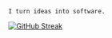     I turn ideas into software.
[![GitHub Streak](https://streak-stats.demolab.com/?user=eramirezvilla)](https://git.io/streak-stats)